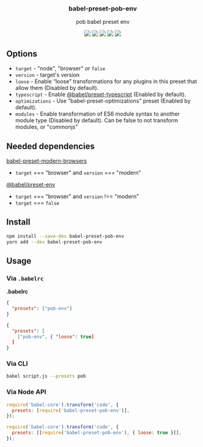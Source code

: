 <h3 align="center">
  babel-preset-pob-env
</h3>

<p align="center">
  pob babel preset env
</p>

<p align="center">
  <a href="https://npmjs.org/package/babel-preset-pob-env"><img src="https://img.shields.io/npm/v/babel-preset-pob-env.svg?style=flat-square"></a>
  <a href="https://npmjs.org/package/babel-preset-pob-env"><img src="https://img.shields.io/npm/dw/babel-preset-pob-env.svg?style=flat-square"></a>
  <a href="https://npmjs.org/package/babel-preset-pob-env"><img src="https://img.shields.io/node/v/babel-preset-pob-env.svg?style=flat-square"></a>
  <a href="https://npmjs.org/package/babel-preset-pob-env"><img src="https://img.shields.io/npm/types/babel-preset-pob-env.svg?style=flat-square"></a>
  <a href="https://codecov.io/gh/christophehurpeau/pob"><img src="https://img.shields.io/codecov/c/github/christophehurpeau/pob/master.svg?style=flat-square"></a>
</p>

## Options

- `target` - "node", "browser" or `false`
- `version` - target's version
- `loose` - Enable “loose” transformations for any plugins in this preset that allow them (Disabled by default).
- `typescript` - Enable [@babel/preset-typescript](https://www.npmjs.com/package/@babel/preset-typescript) (Enabled by default).
- `optimizations` - Use "babel-preset-optimizations" preset (Enabled by default).
- `modules` - Enable transformation of ES6 module syntax to another module type (Disabled by default). Can be false to not transform modules, or "commonjs"

## Needed dependencies

[babel-preset-modern-browsers](https://www.npmjs.com/package/babel-preset-modern-browsers)

- `target` === "browser" and `version` === "modern"

[@babel/preset-env](https://www.npmjs.com/package/@babel/preset-env)

- `target` === "browser" and `version` !== "modern"
- `target` === `false`

## Install

```bash
npm install --save-dev babel-preset-pob-env
yarn add --dev babel-preset-pob-env
```

## Usage

### Via `.babelrc`

**.babelrc**

```json
{
  "presets": ["pob-env"]
}
```

```json
{
  "presets": [
    ["pob-env", { "loose": true]
  ]
}
```

### Via CLI

```sh
babel script.js --presets pob
```

### Via Node API

```javascript
require('babel-core').transform('code', {
  presets: [require('babel-preset-pob-env')],
});
```

```javascript
require('babel-core').transform('code', {
  presets: [[require('babel-preset-pob-env'), { loose: true }]],
});
```
